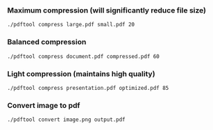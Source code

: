 ### Maximum compression (will significantly reduce file size)
`./pdftool compress large.pdf small.pdf 20`

### Balanced compression 
`./pdftool compress document.pdf compressed.pdf 60`

### Light compression (maintains high quality)
`./pdftool compress presentation.pdf optimized.pdf 85`

### Convert image to pdf
`./pdftool convert image.png output.pdf`
